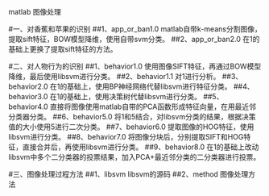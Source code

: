 matlab 图像处理

#一、对香蕉和苹果的识别
##1、app_or_ban1.0
matlab自带k-means分割图像，提取sift特征，BOW模型降维，使用自带svm分类。
##2、app_or_ban2.0
在1的基础上更换了提取sift特征的方法。

#二、对人物行为的识别
##1、behavior1.0
使用图像SIFT特征，再通过BOW模型降维，最后使用libsvm进行分类。
##2、behavior1.1
对1进行分析。
##3、behavior2.0
在1的基础上，使用BP神经网络代替libsvm进行特征分类。
##4、behavior3.0
在1的基础上，使用决策树代替libsvm进行分类。
##5、behavior4.0
直接将图像使用matlab自带的PCA函数形成特征向量，在用最近邻分类器分类。
##6、behavior5.0
将1和5结合，对libsvm分类的结果，根据决策值的大小使用5进行二次分类。
##7、behavior6.0
提取图像的HOG特征，使用libsvm进行分类。
##8、behavior7.0
将图像分块后，分别提取SIFT和HOG特征，直接合并后，再使用libsvm进行分类。
##9、behavior8.0
在1的基础上改动libsvm中多个二分类器的投票结果，加入PCA+最近邻分类的二分类器进行投票。

#三、图像处理过程方法
##1、libsvm
libsvm的源码
##2、method
图像处理方法